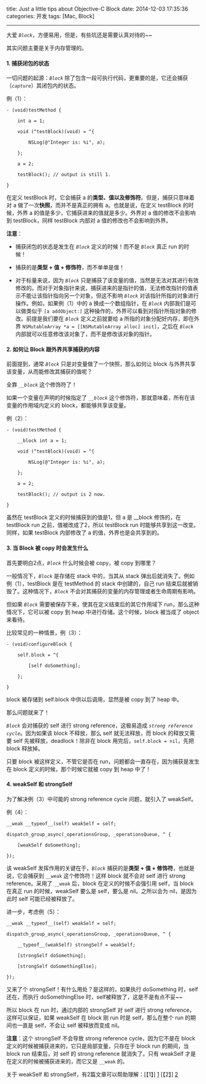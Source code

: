 title: Just a little tips about Objective-C Block
date: 2014-12-03 17:35:36
categories: 开发
tags: [Mac, Block]

---

大爱 *`Block`*，方便易用，但是，有些坑还是需要认真对待的~~

其实问题主要是关于内存管理的。

#### 1. 捕获闭包的状态

一切问题的起源：*`Block`* 除了包含一段可执行代码，更重要的是，它还会捕获（*`capture`*）其闭包内的状态。

例（1）：

	- (void)testMethod {

	    int a = 1;
	 
	    void (^testBlock)(void) = ^{

	        NSLog(@"Integer is: %i", a);

	    };

	    a = 2;
	 
	    testBlock(); // output is still 1.

	}

在定义 testBlock 时，它会捕获 a 的**类型、值以及修饰符**。但是，捕获只意味着对 a 做了一次**快照**，而并不是真正的拥有 a。也就是说，在定义 testBlock 的时候，外界 a 的值是多少，它捕获进来的值就是多少。外界对 a 值的修改不会影响到 testBlock，同样 testBlock 内部对 a 值的修改也不会影响到外界。

**注意**：

* 捕获闭包的状态是发生在 *`Block`* 定义的时候！而不是 *`Block`* 真正 run 的时候！

* 捕获的是**类型 + 值 + 修饰符**，而不单单是值！

<!--more-->

* 对于标量来说，因为 *`Block`* 只是捕获了该变量的值，当然是无法对其进行有效修改的。而对于对象指针来说，捕获进来的是指针的值，无法修改指针的值表示不能让该指针指向另一个对象，但这不影响 *`Block`* 对该指针所指的对象进行操作。例如，如果例（1）中的 a 换成一个数组指针，在 *`Block`* 内部我们是可以做类似于 `[a addObject:]` 这种操作的，外界可以看到对指针所指对象的修改。前提是我们要在 *`Block`* 定义之前就要给 a 所指的对象分配好内存，即在外界 `NSMutableArray *a = [[NSMutableArray alloc] init]`，之后在 *`Block`* 内部就可以任意修改该对象了，而不是修改该对象的指针。

#### 2. 如何让 Block 跟外界共享捕获的内容

前面提到，通常 *`Block`* 只是对变量做了一个快照，那么如何让 block 与外界共享该变量，从而能修改其捕获的值呢？

全靠 *`__block`* 这个修饰符了！

如果一个变量在声明的时候指定了 *`__block`* 这个修饰符，那就意味着，所有在该变量的作用域内定义的 block，都能够共享该变量。

例（2）：

	- (void)testMethod {

	    __block int a = 1;
	 
	    void (^testBlock)(void) = ^{

	        NSLog(@"Integer is: %i", a);

	    };

	    a = 2;
	 
	    testBlock(); // output is 2 now.

	}

虽然在 testBlock 定义的时候捕获到的值是1，但 a 是 __block 修饰的，在 testBlock run 之前，值被改成了2，所以 testBlock run 时能够共享到这一改变。同样，如果 testBlock 内部修改了 a 的值，外界也是会共享到的。

#### 3. 当 Block 被 copy 时会发生什么

首先要明白2点，*`Block`* 什么时候会被 copy，被 copy 到哪里？

一般情况下，*`Block`* 是存储在 stack 中的，当其从 stack 弹出后就消失了。例如例（1），testBlock 是在 testMethod 的 stack 中创建的，自己 run 结束后就被销毁了。这种情况下，*`Block`* 不会对其捕获的变量的内存管理或者生命周期有影响。

但如果 *`Block`* 需要被保存下来，使其在定义结束后的其它作用域下 run，那么这种情况下，它可以被 copy 到 heap 中进行存储。这个时候，block 被当成了 object 来看待。

比较常见的一种情景，例（3）：

	- (void)configureBlock {

	    self.block = ^{

	        [self doSomething];

	    };

	}

block 被存储到 self.block 中供以后调用，显然是被 copy 到了 heap 中。

那么问题就来了！

*`Block`* 会对捕获的 self 进行 strong reference，这极易造成 *`strong reference cycle`*。因为如果该 block 不释放，那么 self 就无法释放，而 block 的释放又需要 self 先被释放，deadlock！除非在 block 用完后，`self.block = nil`，先把 block 释放掉。

只要 block 被这样定义，不管它是否在 run，问题都会一直存在，因为捕获是发生在 block 定义的时候，那个时候它就被 copy 到 heap 中了！

#### 4. weakSelf 和 strongSelf

为了解决例（3）中可能的 strong reference cycle 问题，就引入了 weakSelf。

例（4）：

	__weak __typeof__(self) weakSelf = self;

	dispatch_group_async(_operationsGroup, _operationsQueue, ^ {

		[weakSelf doSomething];

	});

该 weakSelf 发挥作用的关键在于，*`Block`* 捕获的是**类型 + 值 + 修饰符**，也就是说，它会捕获到 `__weak` 这个修饰符！这样 block 就不会对 self 进行 strong reference。采用了 `__weak` 后，block 在定义的时候不会强引用 self，当 block 在真正 run 的时候，weakSelf 要么是 self，要么是 nil。之所以会为 nil，是因为此时 self 可能已经被释放了。

进一步，考虑例（5）：

	__weak __typeof__(self) weakSelf = self;

	dispatch_group_async(_operationsGroup, _operationsQueue, ^ {

		__typeof__(weakSelf) strongSelf = weakSelf;

		[strongSelf doSomething];

		[strongSelf doSomethingElse];

	});

又来了个 strongSelf！有什么用处？是这样的，如果执行 doSomething 时，self 还在，而执行 doSomethingElse 时，self被释放了，这是不是有点不妥~~

所以 block 在 run 时，通过内部的 strongSelf 对 self 进行 strong reference，这样可以保证，如果 weakSelf 在 block 刚 run 时是 self，那么在整个 run 的期间也一直是 self，不会让 self 被释放而变成 nil。

**注意**：这个 strongSelf 不会导致 strong reference cycle，因为它不是在 block 定义的时候被捕获进来的，它只是局部变量，只存在于 block run 的期间，当 block run 结束后，对 self 的 strong reference 就消失了。只有 weakSelf 才是在定义的时候被捕获进来的，而它又是 `__weak` 的。

关于 weakSelf 和 strongSelf，有2篇文章可以帮助理解：[【1】] [1] [【2】] [2]


[1]: http://www.fantageek.com/1090/understanding-weak-self-and-strong-self/
[2]: http://dhoerl.wordpress.com/2013/04/23/i-finally-figured-out-weakself-and-strongself/
